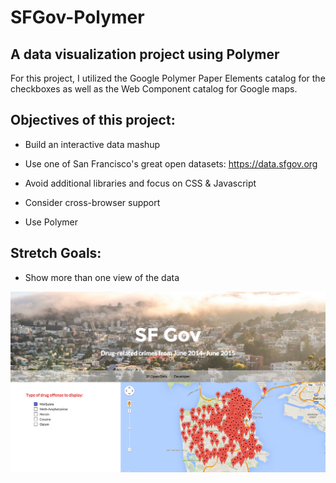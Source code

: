 # SFGov-Polymer

## A data visualization project using Polymer

For this project, I utilized the Google Polymer Paper Elements catalog for the checkboxes as well as the Web Component catalog for Google maps.  

## Objectives of this project:

* Build an interactive data mashup

* Use one of San Francisco's great open datasets: https://data.sfgov.org

* Avoid additional libraries and focus on CSS & Javascript

* Consider cross-browser support

* Use Polymer



## Stretch Goals:

* Show more than one view of the data 

![alt tag](/images/polymer.png)
